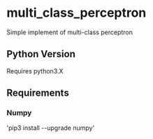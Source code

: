 # multi_class_perceptron

Simple implement of multi-class perceptron

## Python Version
Requires python3.X

## Requirements
### Numpy

'pip3 install --upgrade numpy'
